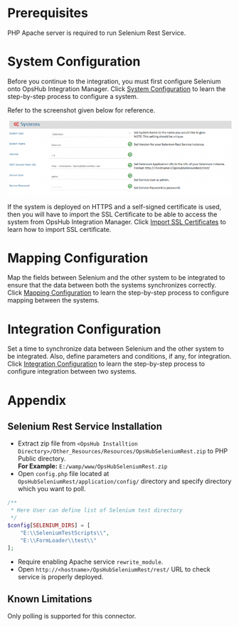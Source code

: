 # Prerequisites

PHP Apache server is required to run Selenium Rest Service.

# System Configuration

Before you continue to the integration, you must first configure Selenium onto OpsHub Integration Manager. Click [System Configuration](../integrate/system-configuration.md) to learn the step-by-step process to configure a system.

Refer to the screenshot given below for reference.  

<p align="center">
  <img src="../assets/Selenium_Image_1a.png" width="600" />
</p>

If the system is deployed on HTTPS and a self-signed certificate is used, then you will have to import the SSL Certificate to be able to access the system from OpsHub Integration Manager. Click [Import SSL Certificates](../getting-started/ssl-certificate-configuration.md) to learn how to import SSL certificate.

# Mapping Configuration

Map the fields between Selenium and the other system to be integrated to ensure that the data between both the systems synchronizes correctly.  
Click [Mapping Configuration](../integrate/mapping-configuration.md) to learn the step-by-step process to configure mapping between the systems.

# Integration Configuration

Set a time to synchronize data between Selenium and the other system to be integrated. Also, define parameters and conditions, if any, for integration.  
Click [Integration Configuration](../integrate/integration-configuration.md) to learn the step-by-step process to configure integration between two systems.

# Appendix
## Selenium Rest Service Installation

* Extract zip file from `<OpsHub Installtion Directory>/Other_Resources/Resources/OpsHubSeleniumRest.zip` to PHP Public directory.  
  **For Example:** `E:/wamp/www/OpsHubSeleniumRest.zip`
* Open `config.php` file located at `OpsHubSeleniumRest/application/config/` directory and specify directory which you want to poll.

```php
/** 
 * Here User can define list of Selenium test directory 
 */
$config[SELENIUM_DIRS] = [
    "E:\\SeleniumTestScripts\\",
    "E:\\FormLoader\\test\\"
];
```
* Require enabling Apache service `rewrite_module`.  
* Open `http://<hostname>/OpsHubSeleniumRest/rest/` URL to check service is properly deployed.

## Known Limitations
Only polling is supported for this connector.

